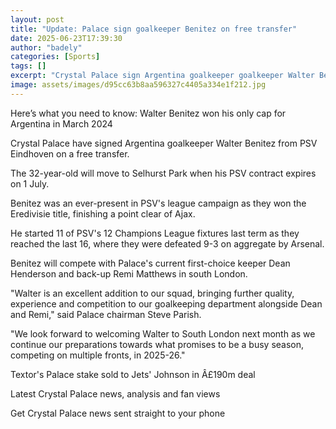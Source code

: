 ```yaml
---
layout: post
title: "Update: Palace sign goalkeeper Benitez on free transfer"
date: 2025-06-23T17:39:30
author: "badely"
categories: [Sports]
tags: []
excerpt: "Crystal Palace sign Argentina goalkeeper goalkeeper Walter Benitez from PSV Eindhoven on a free transfer."
image: assets/images/d95cc63b8aa596327c4405a334e1f212.jpg
---
```


Here’s what you need to know: Walter Benitez won his only cap for Argentina in March 2024

Crystal Palace have signed Argentina goalkeeper Walter Benitez from PSV Eindhoven on a free transfer.

The 32-year-old will move to Selhurst Park when his PSV contract expires on 1 July. 

Benitez was an ever-present in PSV's league campaign as they won the Eredivisie title, finishing a point clear of Ajax.

He started 11 of PSV's 12 Champions League fixtures last term as they reached the last 16, where they were defeated 9-3 on aggregate by Arsenal.

Benitez will compete with Palace's current first-choice keeper Dean Henderson and back-up Remi Matthews in south London.

"Walter is an excellent addition to our squad, bringing further quality, experience and competition to our goalkeeping department alongside Dean and Remi," said Palace chairman Steve Parish.

"We look forward to welcoming Walter to South London next month as we continue our preparations towards what promises to be a busy season, competing on multiple fronts, in 2025-26."

Textor's Palace stake sold to Jets' Johnson in Â£190m deal

Latest Crystal Palace news, analysis and fan views

Get Crystal Palace news sent straight to your phone

